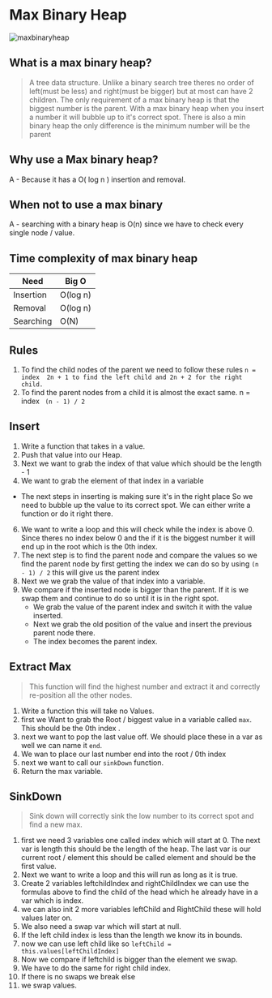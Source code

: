 # Max Binary Heap

![maxbinaryheap](https://miro.medium.com/max/1920/1*jeELUYrAVbZJg6S1E2ujjA.gif)

## What is a max binary heap?
> A tree data structure. Unlike a binary search tree theres no order of left(must be less) and right(must be bigger) but at most can have 2 children. The only requirement of a max binary heap is that the biggest number is the parent.
> With a max binary heap when you insert a number it will bubble up to it's correct spot. 
> There is also a min binary heap the only difference is the minimum number will be the parent  

## Why use a Max binary heap?
 A - Because it has a O( log n ) insertion and removal.
## When not to use a max binary 
 A - searching with a binary heap is O(n) since we have to check every single node / value.


## Time complexity of max binary heap
Need| Big O
------------ | -------------
Insertion | O(log n)
Removal | O(log n)
Searching | O(N)

## Rules 
1. To find the child nodes of the parent we need to follow these rules ``` n = index  2n + 1 to find the left child and 2n + 2 for the right child.  ```
2. To find the parent nodes from a child it is almost the exact same. n = index ``` (n - 1) / 2```


## Insert
1. Write a function that takes in a value. 
2. Push that value into our Heap.
3. Next we want to grab the index of that value which should be the length - 1
4. We want to grab the element of that index in a variable
* The next steps in inserting is making sure it's in the right place So we need to bubble up the value to its correct spot. We can either write a function or do it right there. 
6. We want to write a loop and this will check while the index is above 0. Since theres no index below 0 and the if it is the biggest number it will end up in the root which is the 0th index. 
7. The next step is to find the parent node and compare the values so we find the parent node by first getting the index we can do so by using ``` (n - 1) / 2 ``` this will give us the parent index 
8. Next we we grab the value of that index into a variable. 
9. We compare if the inserted node is bigger than the parent. If it is we swap them and continue to do so until it is in the right spot. 
   * We grab the value of the parent index and switch it with the value inserted. 
   * Next we grab the old position of the value and insert the previous parent node there. 
   * The index becomes the parent index. 
  
## Extract Max 
> This function will find the highest number and extract it and correctly re-position all the other nodes. 
1. Write a function this will take no Values. 
2. first we Want to grab the Root / biggest value in a variable called ``` max ```. This should be the 0th index . 
3. next we want to pop the last value off. We should place these in a var as well we can name it ```end```.
4. We wan to place our last number end into the root / 0th index 
4. next we want to call our ``` sinkDown ``` function. 
5. Return the max variable.

## SinkDown 
> Sink down will correctly sink the low number to its correct spot and find a new max. 
1. first we need 3 variables one called index which will start at 0. The next var is length this should be the length of the heap. The last var is our current root / element this should be called element and should be the first value. 
2. Next we want to write a loop and this will run as long as it is true.
3. Create 2 variables leftchildIndex and rightChildIndex we can use the formulas above to find the child of the head which he already have in a var which is index. 
4. we can also init 2 more variables leftChild and RightChild these will hold values later on. 
5. We also need a swap var which will start at null. 
6. If the left child index is less than the length we know its in bounds.
7. now we can use left child like so ```leftChild = this.values[leftChildIndex] ```
8. Now we compare if leftchild is bigger than the element we swap. 
9. We have to do the same for right child index. 
10. If there is no swaps we break else 
11. we swap values.


